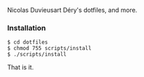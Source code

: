 Nicolas Duvieusart Déry's dotfiles, and more.

### Installation

```
$ cd dotfiles
$ chmod 755 scripts/install
$ ./scripts/install
```

That is it.
